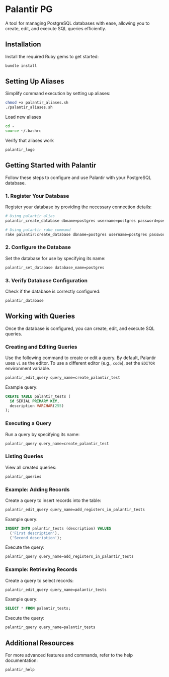 # Palantir PG

A tool for managing PostgreSQL databases with ease, allowing you to create, edit, and execute SQL queries efficiently.

## Installation

Install the required Ruby gems to get started:

```bash
bundle install
```

## Setting Up Aliases

Simplify command execution by setting up aliases:

```bash
chmod +x palantir_aliases.sh
./palantir_aliases.sh
```

Load new aliases

```bash
cd ~
source ~/.bashrc
```
Verify that aliases work

```bash
palantir_logo
```
## Getting Started with Palantir

Follow these steps to configure and use Palantir with your PostgreSQL database.

### 1. Register Your Database

Register your database by providing the necessary connection details:
```bash
# Using palantir alias
palantir_create_database dbname=postgres username=postgres password=postgres host=localhost port=5434

# Using palantir rake command
rake palantir:create_database dbname=postgres username=postgres password=postgres host=localhost port=5434
```

### 2. Configure the Database

Set the database for use by specifying its name:

```bash
palantir_set_database database_name=postgres
```

### 3. Verify Database Configuration

Check if the database is correctly configured:

```bash
palantir_database
```

## Working with Queries

Once the database is configured, you can create, edit, and execute SQL queries.

### Creating and Editing Queries

Use the following command to create or edit a query. By default, Palantir uses `vi` as the editor. To use a different editor (e.g., `code`), set the `EDITOR` environment variable.

```bash
palantir_edit_query query_name=create_palantir_test
```

Example query:

```sql
CREATE TABLE palantir_tests (
  id SERIAL PRIMARY KEY,
  description VARCHAR(255)
);
```

### Executing a Query

Run a query by specifying its name:

```bash
palantir_query query_name=create_palantir_test
```

### Listing Queries

View all created queries:

```bash
palantir_queries
```

### Example: Adding Records

Create a query to insert records into the table:

```bash
palantir_edit_query query_name=add_registers_in_palantir_tests
```

Example query:

```sql
INSERT INTO palantir_tests (description) VALUES
  ('First description'),
  ('Second description');
```

Execute the query:

```bash
palantir_query query_name=add_registers_in_palantir_tests
```

### Example: Retrieving Records

Create a query to select records:

```bash
palantir_edit_query query_name=palantir_tests
```

Example query:

```sql
SELECT * FROM palantir_tests;
```

Execute the query:

```bash
palantir_query query_name=palantir_tests
```

## Additional Resources

For more advanced features and commands, refer to the help documentation:

```bash
palantir_help
```
